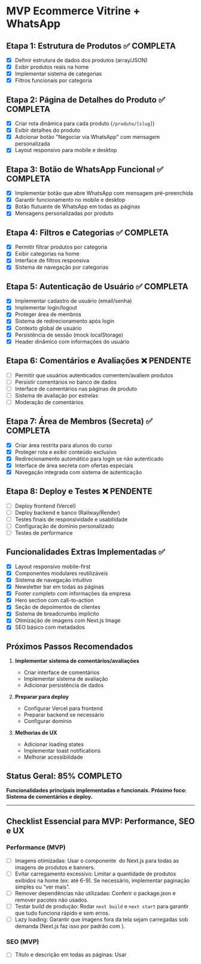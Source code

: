 # MVP Ecommerce Vitrine + WhatsApp

## Etapa 1: Estrutura de Produtos ✅ COMPLETA

- [x] Definir estrutura de dados dos produtos (array/JSON)
- [x] Exibir produtos reais na home
- [x] Implementar sistema de categorias
- [x] Filtros funcionais por categoria

## Etapa 2: Página de Detalhes do Produto ✅ COMPLETA

- [x] Criar rota dinâmica para cada produto (`/produto/[slug]`)
- [x] Exibir detalhes do produto
- [x] Adicionar botão "Negociar via WhatsApp" com mensagem personalizada
- [x] Layout responsivo para mobile e desktop

## Etapa 3: Botão de WhatsApp Funcional ✅ COMPLETA

- [x] Implementar botão que abre WhatsApp com mensagem pré-preenchida
- [x] Garantir funcionamento no mobile e desktop
- [x] Botão flutuante de WhatsApp em todas as páginas
- [x] Mensagens personalizadas por produto

## Etapa 4: Filtros e Categorias ✅ COMPLETA

- [x] Permitir filtrar produtos por categoria
- [x] Exibir categorias na home
- [x] Interface de filtros responsiva
- [x] Sistema de navegação por categorias

## Etapa 5: Autenticação de Usuário ✅ COMPLETA

- [x] Implementar cadastro de usuário (email/senha)
- [x] Implementar login/logout
- [x] Proteger área de membros
- [x] Sistema de redirecionamento após login
- [x] Contexto global de usuário
- [x] Persistência de sessão (mock localStorage)
- [x] Header dinâmico com informações do usuário

## Etapa 6: Comentários e Avaliações ❌ PENDENTE

- [ ] Permitir que usuários autenticados comentem/avaliem produtos
- [ ] Persistir comentários no banco de dados
- [ ] Interface de comentários nas páginas de produto
- [ ] Sistema de avaliação por estrelas
- [ ] Moderação de comentários

## Etapa 7: Área de Membros (Secreta) ✅ COMPLETA

- [x] Criar área restrita para alunos do curso
- [x] Proteger rota e exibir conteúdo exclusivo
- [x] Redirecionamento automático para login se não autenticado
- [x] Interface de área secreta com ofertas especiais
- [x] Navegação integrada com sistema de autenticação

## Etapa 8: Deploy e Testes ❌ PENDENTE

- [ ] Deploy frontend (Vercel)
- [ ] Deploy backend e banco (Railway/Render)
- [ ] Testes finais de responsividade e usabilidade
- [ ] Configuração de domínio personalizado
- [ ] Testes de performance

## Funcionalidades Extras Implementadas ✅

- [x] Layout responsivo mobile-first
- [x] Componentes modulares reutilizáveis
- [x] Sistema de navegação intuitivo
- [x] Newsletter bar em todas as páginas
- [x] Footer completo com informações da empresa
- [x] Hero section com call-to-action
- [x] Seção de depoimentos de clientes
- [x] Sistema de breadcrumbs implícito
- [x] Otimização de imagens com Next.js Image
- [x] SEO básico com metadados

## Próximos Passos Recomendados

1. **Implementar sistema de comentários/avaliações**

   - Criar interface de comentários
   - Implementar sistema de avaliação
   - Adicionar persistência de dados

2. **Preparar para deploy**

   - Configurar Vercel para frontend
   - Preparar backend se necessário
   - Configurar domínio

3. **Melhorias de UX**
   - Adicionar loading states
   - Implementar toast notifications
   - Melhorar acessibilidade

## Status Geral: 85% COMPLETO

**Funcionalidades principais implementadas e funcionais.**
**Próximo foco: Sistema de comentários e deploy.**

---

## Checklist Essencial para MVP: Performance, SEO e UX

### Performance (MVP)

- [ ] Imagens otimizadas: Usar o componente <Image /> do Next.js para todas as imagens de produtos e banners.
- [ ] Evitar carregamento excessivo: Limitar a quantidade de produtos exibidos na home (ex: até 6-9). Se necessário, implementar paginação simples ou “ver mais”.
- [ ] Remover dependências não utilizadas: Conferir o package.json e remover pacotes não usados.
- [ ] Testar build de produção: Rodar `next build` e `next start` para garantir que tudo funciona rápido e sem erros.
- [ ] Lazy loading: Garantir que imagens fora da tela sejam carregadas sob demanda (Next.js faz isso por padrão com <Image />).

### SEO (MVP)

- [ ] Título e descrição em todas as páginas: Usar <title> e <meta name="description"> relevantes para cada página principal (home, produto, conta, loja secreta).
- [ ] Alt em todas as imagens: Todas as imagens devem ter atributo alt descritivo.
- [ ] Open Graph básico: Adicionar <meta property="og:title">, <meta property="og:description"> e <meta property="og:image"> na home e páginas de produto.
- [ ] URL amigável: URLs limpas e descritivas (ex: /produto/maquina-laser-s5k).
- [ ] Sitemap.xml e robots.txt: Gerar arquivos básicos (Next.js pode gerar automaticamente ou usar plugin).

### UX (MVP)

- [ ] Feedback visual: Mostrar loading spinner ou skeleton ao carregar produtos ou ao fazer login/cadastro.
- [ ] Toasts para ações importantes: Exibir toast de sucesso/erro para login, cadastro, logout e erros de navegação.
- [ ] Responsividade real: Testar em dispositivos móveis e garantir que todos os botões, cards e formulários funcionam bem.
- [ ] Acessibilidade mínima: Labels em todos os inputs, botões com aria-label quando necessário, navegação por teclado possível.
- [ ] Navegação clara: Menu, header, footer e botões de ação visíveis e intuitivos.
- [ ] Textos claros: Revisar títulos, CTAs e mensagens de erro para serem objetivos e amigáveis.
